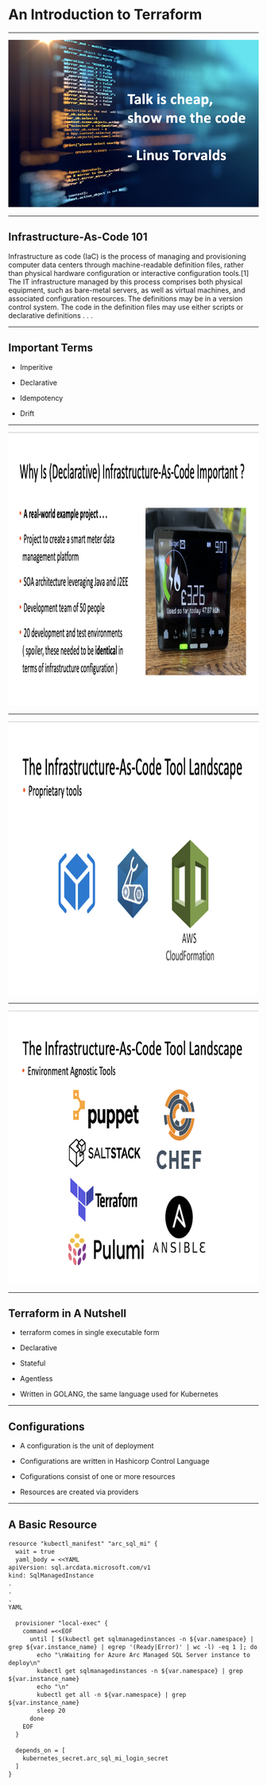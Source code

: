 # An Introduction to Terraform

---

<img src="images/01.png">

---

## Infrastructure-As-Code 101

Infrastructure as code (IaC) is the process of managing and provisioning computer data centers through machine-readable definition files, rather than physical hardware configuration or interactive configuration tools.[1] The IT infrastructure managed by this process comprises both physical equipment, such as bare-metal servers, as well as virtual machines, and associated configuration resources. The definitions may be in a version control system. The code in the definition files may use either scripts or declarative definitions . . .

---

## Important Terms

- Imperitive

- Declarative

- Idempotency

- Drift

---

<img src="images/02.png" width="1920" height="550">

---

<img src="images/03.png" width="1920" height="550">

---

<img src="images/04.png" width="1920" height="550">

---

## Terraform in A Nutshell

- terraform comes in single executable form

- Declarative

- Stateful

- Agentless

- Written in GOLANG, the same language used for Kubernetes 

---

## Configurations

- A configuration is the unit of deployment

- Configurations are written in Hashicorp Control Language

- Cofigurations consist of one or more resources

- Resources are created via providers 

---

## A Basic Resource
```
resource "kubectl_manifest" "arc_sql_mi" {
  wait = true
  yaml_body = <<YAML
apiVersion: sql.arcdata.microsoft.com/v1
kind: SqlManagedInstance
.
.
.
YAML

  provisioner "local-exec" {
    command =<<EOF
      until [ $(kubectl get sqlmanagedinstances -n ${var.namespace} | grep ${var.instance_name} | egrep '(Ready|Error)' | wc -l) -eq 1 ]; do
        echo "\nWaiting for Azure Arc Managed SQL Server instance to deploy\n"
        kubectl get sqlmanagedinstances -n ${var.namespace} | grep ${var.instance_name}
        echo "\n"
        kubectl get all -n ${var.namespace} | grep ${var.instance_name} 
        sleep 20
      done
    EOF
  }

  depends_on = [
    kubernetes_secret.arc_sql_mi_login_secret
  ]
}
```
